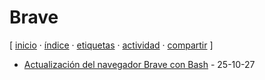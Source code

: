 # Brave
[ [inicio](/index.md) · [índice](/indice.md) · [etiquetas](/etiquetas.md) · [actividad](/actividad.md) · [compartir](https://x.com/intent/tweet?text=Brave+%E2%80%94+Etiquetas%0A%0A%E2%86%92+https%3A%2F%2Fgithub.com%2Fjucardus%2Fjucardus.github.io%2Fblob%2Fmain%2Fb%2Fr%2Fbrave.md%0A%0A%23etiquetas_jucardus) ]

* [Actualización del navegador Brave con Bash](/a/c/t/actualizacion-del-navegador-brave-con-bash.md) - 25-10-27
